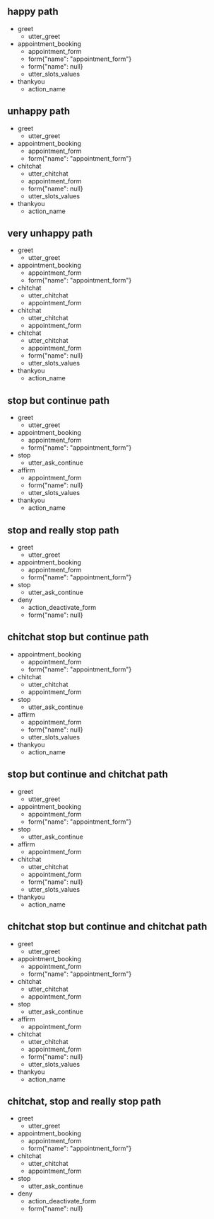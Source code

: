 ## happy path
* greet
    - utter_greet
* appointment_booking
    - appointment_form
    - form{"name": "appointment_form"}
    - form{"name": null}
    - utter_slots_values
* thankyou
    - action_name

## unhappy path
* greet
    - utter_greet
* appointment_booking
    - appointment_form
    - form{"name": "appointment_form"}
* chitchat
    - utter_chitchat
    - appointment_form
    - form{"name": null}
    - utter_slots_values
* thankyou
    - action_name

## very unhappy path
* greet
    - utter_greet
* appointment_booking
    - appointment_form
    - form{"name": "appointment_form"}
* chitchat
    - utter_chitchat
    - appointment_form
* chitchat
    - utter_chitchat
    - appointment_form
* chitchat
    - utter_chitchat
    - appointment_form
    - form{"name": null}
    - utter_slots_values
* thankyou
    - action_name

## stop but continue path
* greet
    - utter_greet
* appointment_booking
    - appointment_form
    - form{"name": "appointment_form"}
* stop
    - utter_ask_continue
* affirm
    - appointment_form
    - form{"name": null}
    - utter_slots_values
* thankyou
    - action_name

## stop and really stop path
* greet
    - utter_greet
* appointment_booking
    - appointment_form
    - form{"name": "appointment_form"}
* stop
    - utter_ask_continue
* deny
    - action_deactivate_form
    - form{"name": null}

## chitchat stop but continue path
* appointment_booking
    - appointment_form
    - form{"name": "appointment_form"}
* chitchat
    - utter_chitchat
    - appointment_form
* stop
    - utter_ask_continue
* affirm
    - appointment_form
    - form{"name": null}
    - utter_slots_values
* thankyou
    - action_name

## stop but continue and chitchat path
* greet
    - utter_greet
* appointment_booking
    - appointment_form
    - form{"name": "appointment_form"}
* stop
    - utter_ask_continue
* affirm
    - appointment_form
* chitchat
    - utter_chitchat
    - appointment_form
    - form{"name": null}
    - utter_slots_values
* thankyou
    - action_name

## chitchat stop but continue and chitchat path
* greet
    - utter_greet
* appointment_booking
    - appointment_form
    - form{"name": "appointment_form"}
* chitchat
    - utter_chitchat
    - appointment_form
* stop
    - utter_ask_continue
* affirm
    - appointment_form
* chitchat
    - utter_chitchat
    - appointment_form
    - form{"name": null}
    - utter_slots_values
* thankyou
    - action_name

## chitchat, stop and really stop path
* greet
    - utter_greet
* appointment_booking
    - appointment_form
    - form{"name": "appointment_form"}
* chitchat
    - utter_chitchat
    - appointment_form
* stop
    - utter_ask_continue
* deny
    - action_deactivate_form
    - form{"name": null}
